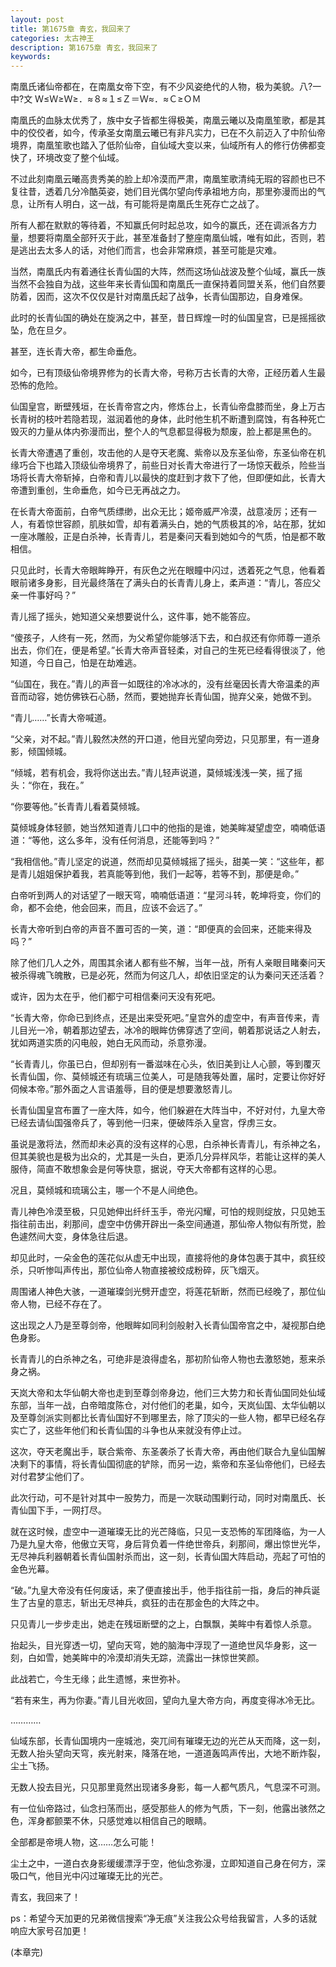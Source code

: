 ```yaml
---
layout: post
title: 第1675章 青玄，我回来了
categories: 太古神王
description: 第1675章 青玄，我回来了
keywords:
---
```


南凰氏诸仙帝都在，在南凰女帝下空，有不少风姿绝代的人物，极为美貌。八?一中?文 Ｗ≤Ｗ≥Ｗ≥．≈８≈１≤Ｚ＝Ｗ≈．≈Ｃ≥ＯＭ

南凰氏的血脉太优秀了，族中女子皆都生得极美，南凰云曦以及南凰笙歌，都是其中的佼佼者，如今，传承圣女南凰云曦已有非凡实力，已在不久前迈入了中阶仙帝境界，南凰笙歌也踏入了低阶仙帝，自仙域大变以来，仙域所有人的修行仿佛都变快了，环境改变了整个仙域。

不过此刻南凰云曦高贵秀美的脸上却冷漠而严肃，南凰笙歌清纯无瑕的容颜也已不复往昔，透着几分冷酷英姿，她们目光偶尔望向传承祖地方向，那里弥漫而出的气息，让所有人明白，这一战，有可能将是南凰氏生死存亡之战了。

所有人都在默默的等待着，不知赢氏何时起总攻，如今的赢氏，还在调派各方力量，想要将南凰全部歼灭于此，甚至准备封了整座南凰仙城，唯有如此，否则，若是逃出去太多人的话，对他们而言，也会非常麻烦，甚至可能是灾难。

当然，南凰氏内有着通往长青仙国的大阵，然而这场仙战波及整个仙域，赢氏一族当然不会独自为战，这些年来长青仙国和南凰氏一直保持着同盟关系，他们自然要防着，因而，这次不仅仅是针对南凰氏起了战争，长青仙国那边，自身难保。

此时的长青仙国的确处在旋涡之中，甚至，昔日辉煌一时的仙国皇宫，已是摇摇欲坠，危在旦夕。

甚至，连长青大帝，都生命垂危。

如今，已有顶级仙帝境界修为的长青大帝，号称万古长青的大帝，正经历着人生最恐怖的危险。

仙国皇宫，断壁残垣，在长青帝宫之内，修炼台上，长青仙帝盘膝而坐，身上万古长青树的枝叶若隐若现，滋润着他的身体，此时他生机不断遭到腐蚀，有各种死亡毁灭的力量从体内弥漫而出，整个人的气息都显得极为颓废，脸上都是黑色的。

长青大帝遭遇了重创，攻击他的人是夺天老魔、紫帝以及东圣仙帝，东圣仙帝在机缘巧合下也踏入顶级仙帝境界了，前些日对长青大帝进行了一场惊天截杀，险些当场将长青大帝斩掉，白帝和青儿以最快的度赶到才救下了他，但即便如此，长青大帝遭到重创，生命垂危，如今已无再战之力。

在长青大帝面前，白帝气质缥缈，出众无比；姬帝威严冷漠，战意凌厉；还有一人，有着惊世容颜，肌肤如雪，却有着满头白，她的气质极其的冷，站在那，犹如一座冰雕般，正是白杀神，长青青儿，若是秦问天看到她如今的气质，怕是都不敢相信。

只见此时，长青大帝眼眸睁开，有灰色之光在眼瞳中闪过，透着死之气息，他看着眼前诸多身影，目光最终落在了满头白的长青青儿身上，柔声道：“青儿，答应父亲一件事好吗？”

青儿摇了摇头，她知道父亲想要说什么，这件事，她不能答应。

“傻孩子，人终有一死，然而，为父希望你能够活下去，和白叔还有你师尊一道杀出去，你们在，便是希望。”长青大帝声音轻柔，对自己的生死已经看得很淡了，他知道，今日自己，怕是在劫难逃。

“仙国在，我在。”青儿的声音一如既往的冷冰冰的，没有丝毫因长青大帝温柔的声音而动容，她仿佛铁石心肠，然而，要她抛弃长青仙国，抛弃父亲，她做不到。

“青儿……”长青大帝喊道。

“父亲，对不起。”青儿毅然决然的开口道，他目光望向旁边，只见那里，有一道身影，倾国倾城。

“倾城，若有机会，我将你送出去。”青儿轻声说道，莫倾城浅浅一笑，摇了摇头：“你在，我在。”

“你要等他。”长青青儿看着莫倾城。

莫倾城身体轻颤，她当然知道青儿口中的他指的是谁，她美眸凝望虚空，喃喃低语道：“等他，这么多年，没有任何消息，还能等到吗？”

“我相信他。”青儿坚定的说道，然而却见莫倾城摇了摇头，甜美一笑：“这些年，都是青儿姐姐保护着我，若真能等到他，我们一起等，若等不到，那便是命。”

白帝听到两人的对话望了一眼天穹，喃喃低语道：“星河斗转，乾坤将变，你们的命，都不会绝，他会回来，而且，应该不会远了。”

长青大帝听到白帝的声音不置可否的一笑，道：“即便真的会回来，还能来得及吗？”

除了他们几人之外，周围其余诸人都有些不解，当年一战，所有人亲眼目睹秦问天被杀得魂飞魄散，已是必死，然而为何这几人，却依旧坚定的认为秦问天还活着？

或许，因为太在乎，他们都宁可相信秦问天没有死吧。

“长青大帝，你命已到终点，还是出来受死吧。”皇宫外的虚空中，有声音传来，青儿目光一冷，朝着那边望去，冰冷的眼眸仿佛穿透了空间，朝着那说话之人射去，犹如两道实质的闪电般，她白无风而动，杀意弥漫。

“长青青儿，你虽已白，但却别有一番滋味在心头，依旧美到让人心颤，等到覆灭长青仙国，你、莫倾城还有琉璃三位美人，可是随我等处置，届时，定要让你好好伺候本帝。”那外面之人言语羞辱，目的便是想要激怒青儿。

长青仙国皇宫布置了一座大阵，如今，他们躲避在大阵当中，不好对付，九皇大帝已经去请仙国强帝兵了，等到他一归来，便破阵杀入皇宫，俘虏三女。

虽说是激将法，然而却未必真的没有这样的心思，白杀神长青青儿，有杀神之名，但其美貌也是极为出众的，尤其是一头白，更添几分异样风华，若能让这样的美人服侍，简直不敢想象会是何等快意，据说，夺天大帝都有这样的心思。

况且，莫倾城和琉璃公主，哪一个不是人间绝色。

青儿神色冷漠至极，只见她伸出纤纤玉手，帝光闪耀，可怕的规则绽放，只见她玉指往前击出，刹那间，虚空中仿佛开辟出一条空间通道，那仙帝人物似有所觉，脸色遽然间大变，身体急往后退。

却见此时，一朵金色的莲花似从虚无中出现，直接将他的身体包裹于其中，疯狂绞杀，只听惨叫声传出，那位仙帝人物直接被绞成粉碎，灰飞烟灭。

周围诸人神色大骇，一道璀璨剑光劈开虚空，将莲花斩断，然而已经晚了，那位仙帝人物，已经不存在了。

这出现之人乃是至尊剑帝，他眼眸如同利剑般射入长青仙国帝宫之中，凝视那白绝色身影。

长青青儿的白杀神之名，可绝非是浪得虚名，那初阶仙帝人物也去激怒她，惹来杀身之祸。

天岚大帝和太华仙朝大帝也走到至尊剑帝身边，他们三大势力和长青仙国同处仙域东部，当年一战，白帝暗度陈仓，对付他们的老巢，如今，天岚仙国、太华仙朝以及至尊剑派实则都比长青仙国好不到哪里去，除了顶尖的一些人物，都早已经名存实亡了，这些年他们和长青仙国的斗争也从来就没有停止过。

这次，夺天老魔出手，联合紫帝、东圣袭杀了长青大帝，再由他们联合九皇仙国解决剩下的事情，将长青仙国彻底的铲除，而另一边，紫帝和东圣仙帝他们，已经去对付君梦尘他们了。

此次行动，可不是针对其中一股势力，而是一次联动围剿行动，同时对南凰氏、长青仙国下手，一网打尽。

就在这时候，虚空中一道璀璨无比的光芒降临，只见一支恐怖的军团降临，为一人乃是九皇大帝，他傲立天穹，身后背负着一件绝世帝兵，刹那间，爆出惊世光华，无尽神兵利器朝着长青仙国射杀而出，这一刻，长青仙国大阵启动，亮起了可怕的金色光幕。

“破。”九皇大帝没有任何废话，来了便直接出手，他手指往前一指，身后的神兵诞生了古皇的意志，斩出无尽神兵，疯狂的击在那金色的大阵之中。

只见青儿一步步走出，她走在残垣断壁的之上，白飘飘，美眸中有着惊人杀意。

抬起头，目光穿透一切，望向天穹，她的脑海中浮现了一道绝世风华身影，这一刻，白如雪，她美眸中的冷漠却消失无踪，流露出一抹惊世笑颜。

此战若亡，今生无缘；此生遗憾，来世弥补。

“若有来生，再为你妻。”青儿目光收回，望向九皇大帝方向，再度变得冰冷无比。

…………

仙域东部，长青仙国境内一座城池，突兀间有璀璨无边的光芒从天而降，这一刻，无数人抬头望向天穹，疾光射来，降落在地，一道道轰鸣声传出，大地不断炸裂，尘土飞扬。

无数人投去目光，只见那里竟然出现诸多身影，每一人都气质凡，气息深不可测。

有一位仙帝路过，仙念扫荡而出，感受那些人的修为气质，下一刻，他露出骇然之色，浑身都颤栗不休，只感觉难以相信自己的眼睛。

全部都是帝境人物，这……怎么可能！

尘土之中，一道白衣身影缓缓漂浮于空，他仙念弥漫，立即知道自己身在何方，深吸口气，他目光中闪过璀璨无比的光芒。

青玄，我回来了！

ps：希望今天加更的兄弟微信搜索“净无痕”关注我公众号给我留言，人多的话就响应大家号召加更！

(本章完)
